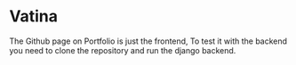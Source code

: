 # Vatina

The Github page on Portfolio is just the frontend, To test it with the backend you need to clone the repository and run the django backend.